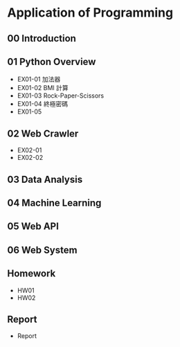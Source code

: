 # Application of Programming

## 00 Introduction

## 01 Python Overview

- EX01-01 加法器
- EX01-02 BMI 計算
- EX01-03 Rock-Paper-Scissors
- EX01-04 終極密碼
- EX01-05

## 02 Web Crawler

- EX02-01
- EX02-02

## 03 Data Analysis

## 04 Machine Learning

## 05 Web API

## 06 Web System

## Homework

- HW01
- HW02

## Report

- Report

